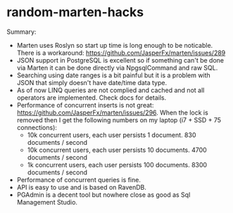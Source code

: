 # random-marten-hacks

Summary:

* Marten uses Roslyn so start up time is long enough to be noticable. There is a workaround: https://github.com/JasperFx/marten/issues/289
* JSON support in PostgreSQL is excellent so if something can't be done via Marten it can be done directly via NpgsqlCommand and raw SQL.
* Searching using date ranges is a bit painful but it is a problem with JSON that simply doesn't have date/time data type.
* As of now LINQ queries are not complied and cached and not all operators are implemented. Check docs for details.
* Performance of concurrent inserts is not great: https://github.com/JasperFx/marten/issues/296. When the lock is removed then I get the following numbers on my laptop (i7 + SSD + 75 connections):
  * 10k concurrent users, each user persists 1 document. 830 documents / second
  * 10k concurrent users, each user persists 10 documents. 4700 documents / second
  * 1k concurrent users, each user persists 100 documents. 8300 documents / second
* Performance of concurrent queries is fine.
* API is easy to use and is based on RavenDB.
* PGAdmin is a decent tool but nowhere close as good as Sql Management Studio.

